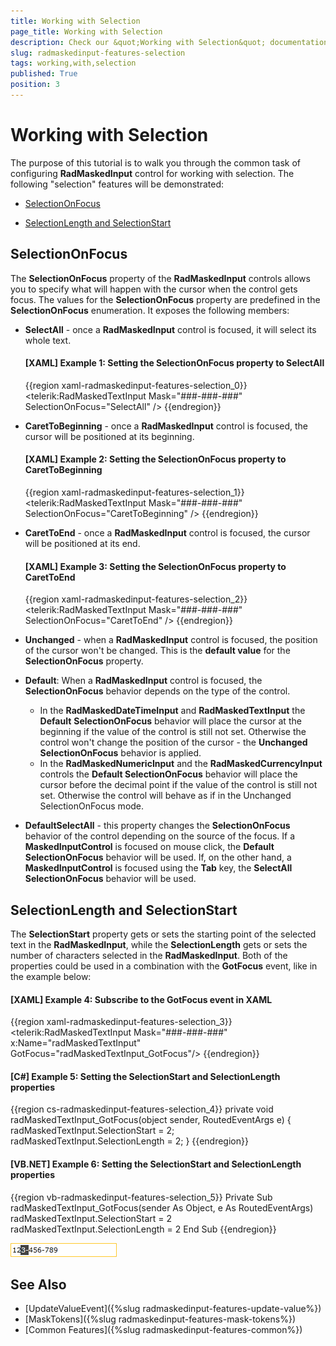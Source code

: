 ```yaml
---
title: Working with Selection
page_title: Working with Selection
description: Check our &quot;Working with Selection&quot; documentation article for the RadMaskedInput WPF control.
slug: radmaskedinput-features-selection
tags: working,with,selection
published: True
position: 3
---
```


# Working with Selection

The purpose of this tutorial is to walk you through the common task of configuring __RadMaskedInput__ control for working with selection. The following "selection" features will be demonstrated:			

* [SelectionOnFocus](#selectiononfocus)

* [SelectionLength and SelectionStart](#selectionlength-and-selectionstart)

## SelectionOnFocus

The __SelectionOnFocus__ property of the __RadMaskedInput__ controls allows you to specify what will happen with the cursor when the control gets focus. The values for the __SelectionOnFocus__ property are predefined in the __SelectionOnFocus__ enumeration. It exposes the following members:				

* __SelectAll__ - once a __RadMaskedInput__ control is focused, it will select its whole text. 						

	#### __[XAML] Example 1: Setting the SelectionOnFocus property to SelectAll__
	{{region xaml-radmaskedinput-features-selection_0}}
		<telerik:RadMaskedTextInput Mask="###-###-###" SelectionOnFocus="SelectAll" />
	{{endregion}}

* __CaretToBeginning__ - once a __RadMaskedInput__ control is focused, the cursor will be positioned at its beginning.						

	#### __[XAML] Example 2: Setting the SelectionOnFocus property to CaretToBeginning__
	{{region xaml-radmaskedinput-features-selection_1}}
		<telerik:RadMaskedTextInput Mask="###-###-###" SelectionOnFocus="CaretToBeginning" />
	{{endregion}}

* __CaretToEnd__ - once a __RadMaskedInput__ control is focused, the cursor will be positioned at its end.						

	#### __[XAML] Example 3: Setting the SelectionOnFocus property to CaretToEnd__
	{{region xaml-radmaskedinput-features-selection_2}}
		<telerik:RadMaskedTextInput Mask="###-###-###" SelectionOnFocus="CaretToEnd" />
	{{endregion}}

* __Unchanged__ - when a __RadMaskedInput__ control is focused, the position of the cursor won't be changed. This is the __default value__ for the __SelectionOnFocus__ property.					

* __Default__: When a __RadMaskedInput__ control is focused, the __SelectionOnFocus__ behavior depends on the type of the control.
	* In the __RadMaskedDateTimeInput__ and __RadMaskedTextInput__ the __Default__ __SelectionOnFocus__ behavior will place the cursor at the beginning if the value of the control is still not set. Otherwise the control won't change the position of the cursor - the __Unchanged SelectionOnFocus__ behavior is applied.
	* In the __RadMaskedNumericInput__ and the __RadMaskedCurrencyInput__ controls the __Default SelectionOnFocus__ behavior will place the cursor before the decimal point if the value of the control is still not set. Otherwise the control will behave as if in the Unchanged SelectionOnFocus mode.

* __DefaultSelectAll__ - this property changes the __SelectionOnFocus__ behavior of the control depending on the source of the focus. If a __MaskedInputControl__ is focused on mouse click, the __Default__ __SelectionOnFocus__ behavior will be used. If, on the other hand, a __MaskedInputControl__ is focused using the __Tab__ key, the __SelectAll__ __SelectionOnFocus__ behavior will be used.					

## SelectionLength and SelectionStart

The __SelectionStart__ property gets or sets the starting point of the selected text in the __RadMaskedInput__, while the __SelectionLength__ gets or sets the number of characters selected in the __RadMaskedInput__. Both of the properties could be used in a combination with the __GotFocus__ event, like in the example below:				

#### __[XAML] Example 4: Subscribe to the GotFocus event in XAML__
{{region xaml-radmaskedinput-features-selection_3}}
    <telerik:RadMaskedTextInput Mask="###-###-###" x:Name="radMaskedTextInput" GotFocus="radMaskedTextInput_GotFocus"/>
{{endregion}}

#### __[C#] Example 5: Setting the SelectionStart and SelectionLength properties__
{{region cs-radmaskedinput-features-selection_4}}
	private void radMaskedTextInput_GotFocus(object sender, RoutedEventArgs e)
	{
		radMaskedTextInput.SelectionStart = 2;
		radMaskedTextInput.SelectionLength = 2;
	}
{{endregion}}

#### __[VB.NET] Example 6: Setting the SelectionStart and SelectionLength properties__
{{region vb-radmaskedinput-features-selection_5}}
	Private Sub radMaskedTextInput_GotFocus(sender As Object, e As RoutedEventArgs)
		radMaskedTextInput.SelectionStart = 2
		radMaskedTextInput.SelectionLength = 2
	End Sub
{{endregion}}

![](images/RadMaskedTextBox_Features_Selection_010.png)

## See Also
 * [UpdateValueEvent]({%slug radmaskedinput-features-update-value%})
 * [MaskTokens]({%slug radmaskedinput-features-mask-tokens%})
 * [Common Features]({%slug radmaskedinput-features-common%})
